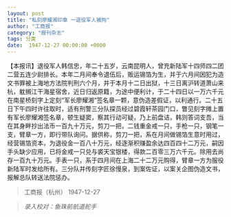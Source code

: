 ```yaml
---
layout: post
title: "私刻廖耀湘印章 一退役军人被拘"
author: "工商报"
category: "报刊杂志"
tags: 分类
date:  1947-12-27 00:00:00 +0000
---
```


【本报讯】退役军人韩信忠，年二十五岁，云南昆明人，曾充新陆军十四师四二团二营五连少尉排长。本年二月间奉令退伍后，贩运锡箔为生，并于六月间因犯为造文书罪被上海地方法院判刑六个月，并于本月十二日出狱，十三日离沪转道萧山来杭，躭搁江干海星宿舍，近日归返原籍，为途中便利计，于二十四日以一万六千元在南星桥刻字上定刻“军长廖耀湘”签名章一颗，意伪造差假证，以利通行。二十五日下午四时许往取时，适有刑警三分队探员经过碧霞轩茶园门口，瞥见刻字摊上置有军长廖耀湘签名章，顿生疑窦，察其行动可疑，乃上前盘诘，韩则答词支吾，当在其身畔抄出法币一百九十万元，剪刀一把，二钱重金戒一只，手枪一只，钢笔一支，臂章一方，即行带队询问。据供称，剪刀一把，系在月间做锡箔生意时用过，经营锡箔资本，为退役金一百八十万元，经逐渐积赚盈余达四百四十二万元，嗣因手头缺少应用，已将金戒一只兑与裘天宝银楼，得款二百零三万六千元。除用去尚存一百九十万元。手表一只，系于四月间在上海二十二万元购得，臂章一方为服役新陆军时发给所有。三分队并传刻字匠徐慢泉，到案佐证，以案关企图伪造文书，报解总队转送法院惩办。

> 工商报（杭州）   1947-12-27

> *录入校对：鱼珠前航道舵手*
